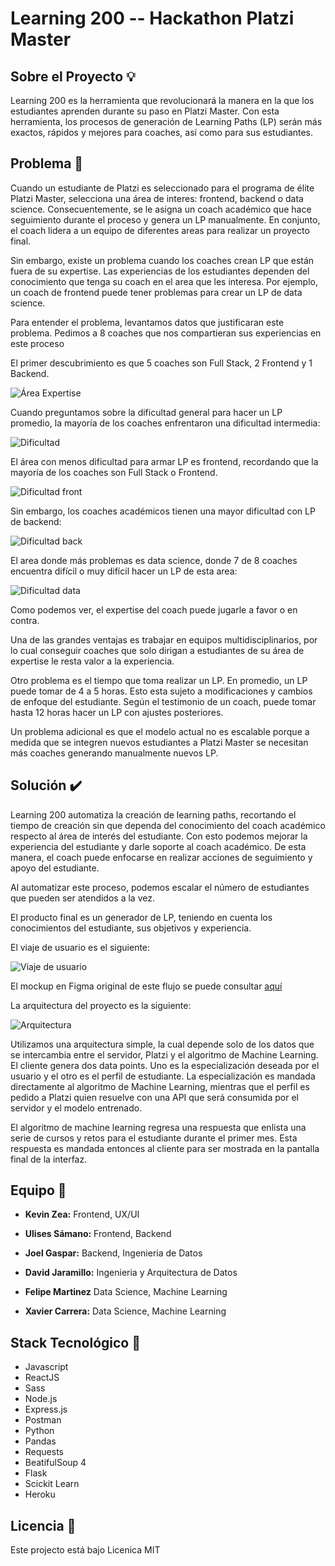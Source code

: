 # Learning 200 -- Hackathon Platzi Master

## Sobre el Proyecto :bulb:

Learning 200 es la herramienta que revolucionará la manera en la que los estudiantes aprenden durante su paso en Platzi Master. Con esta herramienta, los procesos de generación de Learning Paths (LP) serán más exactos, rápidos y mejores para coaches, así como para sus estudiantes.

## Problema :dart:

Cuando un estudiante de Platzi es seleccionado para el programa de élite Platzi Master, selecciona una área de interes: frontend, backend o data science. Consecuentemente, se le asigna un coach académico que hace seguimiento durante el proceso y genera un LP manualmente. En conjunto, el coach lidera a un equipo de diferentes areas para realizar un proyecto final.

Sin embargo, existe un problema cuando los coaches crean LP que están fuera de su expertise. Las experiencias de los estudiantes dependen del conocimiento que tenga su coach en el area que les interesa. Por ejemplo, un coach de frontend puede tener problemas para crear un LP de data science. 

Para entender el problema, levantamos datos que justificaran este problema. Pedimos a 8 coaches que nos compartieran sus experiencias en este proceso

El primer descubrimiento es que 5 coaches son Full Stack, 2 Frontend y 1 Backend.

![Área Expertise](https://github.com/Learningator/learning-200-documentacion/blob/main/Captura%20de%20pantalla%20de%202020-12-18%2006-43-33.png)

Cuando preguntamos sobre la dificultad general para hacer un LP promedio, la mayoría de los coaches enfrentaron una dificultad intermedia:

![Dificultad](https://github.com/Learningator/learning-200-documentacion/blob/main/Captura%20de%20pantalla%20de%202020-12-18%2006-44-53.png)

El área con menos dificultad para armar LP es frontend, recordando que la mayoría de los coaches son Full Stack o Frontend.

![Dificultad front](https://github.com/Learningator/learning-200-documentacion/blob/main/Captura%20de%20pantalla%20de%202020-12-18%2006-45-02.png)

Sin embargo, los coaches académicos tienen una mayor dificultad con LP de backend:

![Dificultad back](https://github.com/Learningator/learning-200-documentacion/blob/main/Captura%20de%20pantalla%20de%202020-12-18%2006-45-02%20(1).png?raw=true)

El area donde más problemas es data science, donde 7 de 8 coaches encuentra difícil o muy difícil hacer un LP de esta area:

![Dificultad data](https://github.com/Learningator/learning-200-documentacion/blob/main/Captura%20de%20pantalla%20de%202020-12-18%2006-45-06.png?raw=true)

Como podemos ver, el expertise del coach puede jugarle a favor o en contra.

Una de las grandes ventajas es trabajar en equipos multidisciplinarios, por lo cual conseguir coaches que solo dirigan a estudiantes de su área de expertise le resta valor a la experiencia. 

Otro problema es el tiempo que toma realizar un LP. En promedio, un LP puede tomar de 4 a 5 horas. Esto esta sujeto a modificaciones y cambios de enfoque del estudiante. Según el testimonio de un coach, puede tomar hasta 12 horas hacer un LP con ajustes posteriores. 

Un problema adicional es que el modelo actual no es escalable porque a medida que se integren nuevos estudiantes a Platzi Master se necesitan más coaches generando manualmente nuevos LP.

## Solución :heavy_check_mark:

Learning 200 automatiza la creación de learning paths, recortando el tiempo de creación sin que dependa del conocimiento del coach académico respecto al área de interés del estudiante. Con esto podemos mejorar la experiencia del estudiante y darle soporte al coach académico. De esta manera, el coach puede enfocarse en realizar acciones de seguimiento y apoyo del estudiante. 

Al automatizar este proceso, podemos escalar el número de estudiantes que pueden ser atendidos a la vez. 

El producto final es un generador de LP, teniendo en cuenta los conocimientos del estudiante, sus objetivos y experiencia.

El viaje de usuario es el siguiente:

![Viaje de usuario](https://github.com/Learningator/learning-200-documentacion/blob/main/User_journey.png?raw=true)

El mockup en Figma original de este flujo se puede consultar [aquí](https://www.figma.com/file/yKbJ5ibbh79TUOh2ZL7SSj/Learningator?node-id=0%3A1)

La arquitectura del proyecto es la siguiente: 

![Arquitectura](https://github.com/Learningator/learning-200-documentacion/blob/main/Learning%20200%20arquitectura.png?raw=true)

Utilizamos una arquitectura simple, la cual depende solo de los datos que se intercambia entre el servidor, Platzi y el algoritmo de Machine Learning. El cliente genera dos data points. Uno es la especialización deseada por el usuario y el otro es el perfil de estudiante. La especialización es mandada directamente al algoritmo de Machine Learning, mientras que el perfil es pedido a Platzi quien resuelve con una API que será consumida por el servidor y el modelo entrenado. 

El algoritmo de machine learning regresa una respuesta que enlista una serie de cursos y retos para el estudiante durante el primer mes. Esta respuesta es mandada entonces al cliente para ser mostrada en la pantalla final de la interfaz. 

## Equipo :muscle:

- **Kevin Zea:** Frontend, UX/UI

- **Ulises Sámano:** Frontend, Backend

- **Joel Gaspar:** Backend, Ingenieria de Datos

- **David Jaramillo:** Ingenieria y Arquitectura de Datos

- **Felipe Martinez** Data Science, Machine Learning

- **Xavier Carrera:** Data Science, Machine Learning


## Stack Tecnológico :wrench:
- Javascript
- ReactJS 
- Sass
- Node.js
- Express.js
- Postman
- Python
- Pandas
- Requests
- BeatifulSoup 4
- Flask
- Scickit Learn
- Heroku

## Licencia :scroll:

Este projecto está bajo Licenica MIT
